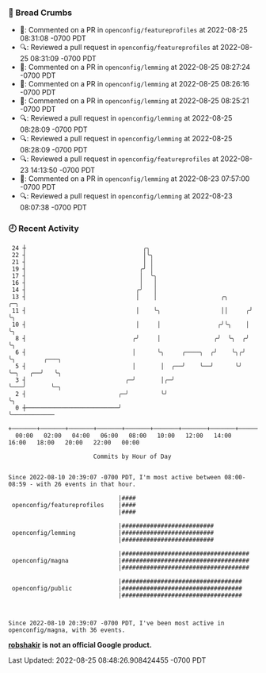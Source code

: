 ### 🍞 Bread Crumbs

 * 💬: Commented on a PR in  `openconfig/featureprofiles` at 2022-08-25 08:31:08 -0700 PDT
 * 🔍: Reviewed a pull request in  `openconfig/featureprofiles` at 2022-08-25 08:31:09 -0700 PDT
 * 💬: Commented on a PR in  `openconfig/lemming` at 2022-08-25 08:27:24 -0700 PDT
 * 💬: Commented on a PR in  `openconfig/lemming` at 2022-08-25 08:26:16 -0700 PDT
 * 💬: Commented on a PR in  `openconfig/lemming` at 2022-08-25 08:25:21 -0700 PDT
 * 🔍: Reviewed a pull request in  `openconfig/lemming` at 2022-08-25 08:28:09 -0700 PDT
 * 🔍: Reviewed a pull request in  `openconfig/lemming` at 2022-08-25 08:28:09 -0700 PDT
 * 🔍: Reviewed a pull request in  `openconfig/featureprofiles` at 2022-08-23 14:13:50 -0700 PDT
 * 💬: Commented on a PR in  `openconfig/lemming` at 2022-08-23 07:57:00 -0700 PDT
 * 🔍: Reviewed a pull request in  `openconfig/lemming` at 2022-08-23 08:07:38 -0700 PDT

### 🕘 Recent Activity
```
 24 ┼                                 ╭╮
 22 ┤                                 │╰╮
 21 ┤                                 │ │
 19 ┤                                ╭╯ │
 17 ┤                                │  ╰╮
 16 ┤                                │   │
 14 ┤                               ╭╯   │
 13 ┤                               │    │                  ╭╮      ╭─╮
 11 ┤                               │    ╰╮                 ││     ╭╯ ╰╮
 10 ┤                               │     │                ╭╯╰╮    │   ╰╮
  8 ┤                              ╭╯     │               ╭╯  ╰╮  ╭╯    ╰╮
  6 ┤                              │      ╰╮     ╭────╮  ╭╯    ╰╮╭╯      ╰╮        ╭───╮
  5 ┤                              │       │  ╭──╯    ╰──╯      ╰╯        ╰─╮   ╭──╯   ╰╮
  3 ┤                            ╭─╯       │╭─╯                             ╰───╯       ╰─╮
  2 ┤                          ╭─╯         ╰╯                                             ╰╮
  0 ┼──────────────────────────╯                                                           ╰────────────
    +───────+───────+───────+───────+───────+───────+───────+───────+───────+───────+───────+───────+────
  00:00   02:00   04:00   06:00   08:00   10:00   12:00   14:00   16:00   18:00   20:00   22:00   00:00   

						Commits by Hour of Day


Since 2022-08-10 20:39:07 -0700 PDT, I'm most active between 08:00-08:59 - with 26 events in that hour.

```



```
                               |####
 openconfig/featureprofiles    |####
                               |####

                               |##########################
 openconfig/lemming            |##########################
                               |##########################

                               |####################################
 openconfig/magna              |####################################
                               |####################################

                               |##################################
 openconfig/public             |##################################
                               |##################################



Since 2022-08-10 20:39:07 -0700 PDT, I've been most active in openconfig/magna, with 36 events.

```
**[robshakir](mailto:robjs@google.com) is not an official Google product.**  


Last Updated: 2022-08-25 08:48:26.908424455 -0700 PDT
